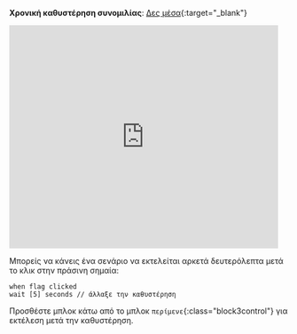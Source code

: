 **Χρονική καθυστέρηση συνομιλίας**: [Δες μέσα](https://scratch.mit.edu/projects/591171569/editor){:target="_blank"}

<div class="scratch-preview">
  <iframe allowtransparency="true" width="485" height="402" src="https://scratch.mit.edu/projects/embed/591171569/?autostart=false" frameborder="0"></iframe>
</div>

Μπορείς να κάνεις ένα σενάριο να εκτελείται αρκετά δευτερόλεπτα μετά το κλικ στην πράσινη σημαία:

```blocks3
when flag clicked
wait [5] seconds // άλλαξε την καθυστέρηση
```

Προσθέστε μπλοκ κάτω από το μπλοκ `περίμενε`{:class="block3control"} για εκτέλεση μετά την καθυστέρηση. 
